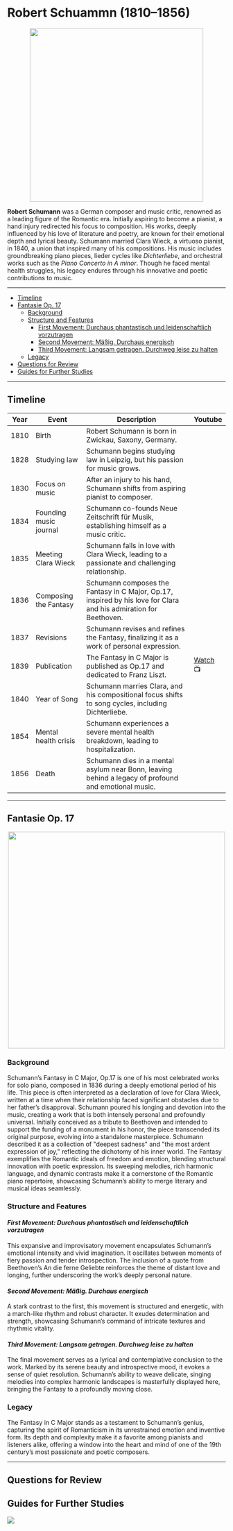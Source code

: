 # Robert Schuammn (1810–1856)

<div align="center">
<img src="schumann17.png" width="400" height="400">
</div> 

**Robert Schumann** was a German composer and music critic, renowned as a leading figure of the Romantic era. Initially aspiring to become a pianist, a hand injury redirected his focus to composition. His works, deeply influenced by his love of literature and poetry, are known for their emotional depth and lyrical beauty. Schumann married Clara Wieck, a virtuoso pianist, in 1840, a union that inspired many of his compositions. His music includes groundbreaking piano pieces, lieder cycles like *Dichterliebe*, and orchestral works such as the *Piano Concerto in A minor*. Though he faced mental health struggles, his legacy endures through his innovative and poetic contributions to music.

---

- [Timeline](#timeline)
- [Fantasie Op. 17](#fantasie_op_17)
  - [Background](#background)
  - [Structure and Features](#structure_and_features)
    - [First Movement: Durchaus phantastisch und leidenschaftlich vorzutragen](#first_movement_durchaus_phantastisch_und_leidenschaftlich_vorzutragen)
    - [Second Movement: Mäßig. Durchaus energisch](#second_movement_mäßig_durchaus_energisch)
    - [Third Movement: Langsam getragen. Durchweg leise zu halten](#third_movement_langsam_getragen_durchweg_leise_zu_halten)
  - [Legacy](#legacy)
- [Questions for Review](#questions-for-review)
- [Guides for Further Studies](#guides-for-further-studies)
  
---

## Timeline

| Year | Event |	Description | Youtube |
| ---- | ----- | ------------ | ------- |
| 1810 | Birth | Robert Schumann is born in Zwickau, Saxony, Germany. |
| 1828 | Studying law | Schumann begins studying law in Leipzig, but his passion for music grows. | 
| 1830 | Focus on music | After an injury to his hand, Schumann shifts from aspiring pianist to composer. |
| 1834 | Founding music journal | Schumann co-founds Neue Zeitschrift für Musik, establishing himself as a music critic. | 
| 1835 | Meeting Clara Wieck | Schumann falls in love with Clara Wieck, leading to a passionate and challenging relationship. |
| 1836 | Composing the Fantasy | Schumann composes the Fantasy in C Major, Op.17, inspired by his love for Clara and his admiration for Beethoven. |
| 1837 | Revisions | Schumann revises and refines the Fantasy, finalizing it as a work of personal expression. |
| 1839 | Publication | The Fantasy in C Major is published as Op.17 and dedicated to Franz Liszt. | [Watch](https://youtu.be/ZRZjHKX-JMA?si=Q22z0SyJQdcYoJHJ) 📺|
| 1840 | Year of Song | Schumann marries Clara, and his compositional focus shifts to song cycles, including Dichterliebe. |
| 1854 | Mental health crisis | Schumann experiences a severe mental health breakdown, leading to hospitalization. |
| 1856 | Death | Schumann dies in a mental asylum near Bonn, leaving behind a legacy of profound and emotional music. |

---

## Fantasie Op. 17

<div align="center">
<img src="schumann17_2.png" width="500" height="500">
</div> 

### Background

Schumann’s Fantasy in C Major, Op.17 is one of his most celebrated works for solo piano, composed in 1836 during a deeply emotional period of his life. This piece is often interpreted as a declaration of love for Clara Wieck, written at a time when their relationship faced significant obstacles due to her father’s disapproval. Schumann poured his longing and devotion into the music, creating a work that is both intensely personal and profoundly universal. Initially conceived as a tribute to Beethoven and intended to support the funding of a monument in his honor, the piece transcended its original purpose, evolving into a standalone masterpiece. Schumann described it as a collection of "deepest sadness" and "the most ardent expression of joy," reflecting the dichotomy of his inner world. The Fantasy exemplifies the Romantic ideals of freedom and emotion, blending structural innovation with poetic expression. Its sweeping melodies, rich harmonic language, and dynamic contrasts make it a cornerstone of the Romantic piano repertoire, showcasing Schumann’s ability to merge literary and musical ideas seamlessly.

### Structure and Features

#### *First Movement: Durchaus phantastisch und leidenschaftlich vorzutragen*
This expansive and improvisatory movement encapsulates Schumann’s emotional intensity and vivid imagination. It oscillates between moments of fiery passion and tender introspection. The inclusion of a quote from Beethoven’s An die ferne Geliebte reinforces the theme of distant love and longing, further underscoring the work’s deeply personal nature.

#### *Second Movement: Mäßig. Durchaus energisch*
A stark contrast to the first, this movement is structured and energetic, with a march-like rhythm and robust character. It exudes determination and strength, showcasing Schumann’s command of intricate textures and rhythmic vitality.

#### *Third Movement: Langsam getragen. Durchweg leise zu halten*
The final movement serves as a lyrical and contemplative conclusion to the work. Marked by its serene beauty and introspective mood, it evokes a sense of quiet resolution. Schumann’s ability to weave delicate, singing melodies into complex harmonic landscapes is masterfully displayed here, bringing the Fantasy to a profoundly moving close.

### Legacy

The Fantasy in C Major stands as a testament to Schumann’s genius, capturing the spirit of Romanticism in its unrestrained emotion and inventive form. Its depth and complexity make it a favorite among pianists and listeners alike, offering a window into the heart and mind of one of the 19th century’s most passionate and poetic composers.

---

## Questions for Review

## Guides for Further Studies

<img src="fantasie.png">
